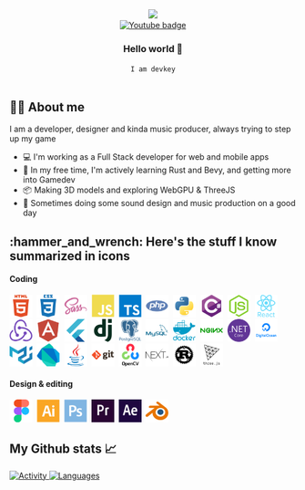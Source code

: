 <div id="header" align="center">
    <img src="https://github.com/Devkeystuff/devkey/blob/master/devkey-rotate.gif" width="200" />
    <div id="badges">
        <a href="https://www.youtube.com/channel/UCWDGpdPtIXArZZTJrSfXqmw">
            <img src="https://shields.io/badge/youtube-red?logo=youtube&logoColor=white&style=for-the-badge" alt="Youtube badge" />
        </a>
    </div>
    <h3>Hello world 👋</h3>
    <code>I am devkey</code>
    <br /> 
    <br /> 
<!--     <img src="https://media.giphy.com/media/Vbtc9VG51NtzT1Qnv1/giphy.gif" width="200" /> -->
</div>

<div>
    <h2>👨‍💻 About me</h2>
    <p>I am a developer, designer and kinda music producer, always trying to step up my game</p>
    <ul>
        <li>💻 I'm working as a Full Stack developer for web and mobile apps</li>
        <li>👾 In my free time, I'm actively learning Rust and Bevy, and getting more into Gamedev</li>
        <li>📦 Making 3D models and exploring WebGPU & ThreeJS</li>
        <li>🎵 Sometimes doing some sound design and music production on a good day</li>
    </ul>
</div>

<div id="icons">
    <h2>:hammer_and_wrench: Here's the stuff I know summarized in icons</h2>
    <h4>Coding</h4>
    <div>
        <img src="https://github.com/devicons/devicon/blob/master/icons/html5/html5-plain-wordmark.svg" title="HTML" width="40" height="40" alt="HTML"/>&nbsp; 
        <img src="https://github.com/devicons/devicon/blob/master/icons/css3/css3-plain-wordmark.svg" title="CSS" width="40" height="40" alt="CSS"/>&nbsp; 
        <img src="https://github.com/devicons/devicon/blob/master/icons/sass/sass-original.svg" title="Sass" width="40" height="40" alt="Sass"/>&nbsp; 
        <img src="https://github.com/devicons/devicon/blob/master/icons/javascript/javascript-plain.svg" title="Javascript" width="40" height="40" alt="Javascript"/>&nbsp; 
        <img src="https://github.com/devicons/devicon/blob/master/icons/typescript/typescript-original.svg" title="Typescript" width="40" height="40" alt="Typescript"/>&nbsp; 
        <img src="https://github.com/devicons/devicon/blob/master/icons/php/php-plain.svg" title="Php" width="40" height="40" alt="Php"/>&nbsp; 
        <img src="https://github.com/devicons/devicon/blob/master/icons/python/python-original.svg" title="Python" width="40" height="40" alt="Python"/>&nbsp; 
        <img src="https://github.com/devicons/devicon/blob/master/icons/csharp/csharp-original.svg" title="C#" width="40" height="40" alt="C#"/>&nbsp; 
        <img src="https://github.com/devicons/devicon/blob/master/icons/nodejs/nodejs-original.svg" title="Node" width="40" height="40" alt="Node"/>&nbsp; 
        <img src="https://github.com/devicons/devicon/blob/master/icons/react/react-original-wordmark.svg" title="React" width="40" height="40" alt="React"/>&nbsp; 
        <img src="https://github.com/devicons/devicon/blob/master/icons/redux/redux-original.svg" title="Redux" width="40" height="40" alt="Redux"/>&nbsp; 
        <img src="https://github.com/devicons/devicon/blob/master/icons/angularjs/angularjs-plain.svg" title="Angular" width="40" height="40" alt="Angular"/>&nbsp; 
        <img src="https://github.com/devicons/devicon/blob/master/icons/flutter/flutter-original.svg" title="Flutter" width="40" height="40" alt="Flutter"/>&nbsp; 
        <img src="https://github.com/devicons/devicon/blob/master/icons/django/django-plain.svg" title="Django" width="40" height="40" alt="Django"/>&nbsp; 
        <img src="https://github.com/devicons/devicon/blob/master/icons/postgresql/postgresql-plain-wordmark.svg" title="PostgreSQL" width="40" height="40" alt="PostgreSQL"/>&nbsp; 
        <img src="https://github.com/devicons/devicon/blob/master/icons/mysql/mysql-plain-wordmark.svg" title="MySQL" width="40" height="40" alt="MySQL"/>&nbsp; 
        <img src="https://github.com/devicons/devicon/blob/master/icons/docker/docker-plain-wordmark.svg" title="Docker" width="40" height="40" alt="Docker"/>&nbsp; 
        <img src="https://github.com/devicons/devicon/blob/master/icons/nginx/nginx-original.svg" title="Nginx" width="40" height="40" alt="Nginx"/>&nbsp; 
        <img src="https://github.com/devicons/devicon/blob/master/icons/dotnetcore/dotnetcore-original.svg" title=".NET Core" width="40" height="40" alt=".NET Core"/>&nbsp; 
        <img src="https://github.com/devicons/devicon/blob/master/icons/digitalocean/digitalocean-original-wordmark.svg" title="Digital Ocean" width="40" height="40" alt="Digital Ocean"/>&nbsp; 
        <img src="https://github.com/devicons/devicon/blob/master/icons/materialui/materialui-original.svg" title="Material UI" width="40" height="40" alt="Material UI"/>&nbsp; 
        <img src="https://github.com/devicons/devicon/blob/master/icons/dart/dart-original.svg" title="Dart" width="40" height="40" alt="Dart"/>&nbsp; 
        <img src="https://github.com/devicons/devicon/blob/master/icons/java/java-original.svg" title="Java" width="40" height="40" alt="Java"/>&nbsp; 
        <img src="https://github.com/devicons/devicon/blob/master/icons/git/git-original-wordmark.svg" title="Git" width="40" height="40" alt="Git"/>&nbsp; 
        <img src="https://github.com/devicons/devicon/blob/master/icons/opencv/opencv-original-wordmark.svg" title="OpenCV" width="40" height="40" alt="OpenCV"/>&nbsp; 
        <img src="https://github.com/devicons/devicon/blob/master/icons/nextjs/nextjs-original-wordmark.svg" title="NextJS" width="40" height="40" alt="NextJS"/>&nbsp; 
        <img src="https://github.com/devicons/devicon/blob/master/icons/rust/rust-plain.svg" title="Rust" width="40" height="40" alt="Rust"/>&nbsp; 
        <img src="https://github.com/devicons/devicon/blob/master/icons/threejs/threejs-original-wordmark.svg" title="ThreeJS" width="40" height="40" alt="ThreeJS"/>&nbsp; 
    </div>
    <h4>Design & editing</h4>
    <div>
        <img src="https://github.com/devicons/devicon/blob/master/icons/figma/figma-original.svg" title="Figma" width="40" height="40" alt="Figma"/>&nbsp; 
        <img src="https://github.com/devicons/devicon/blob/master/icons/illustrator/illustrator-plain.svg" title="Illustrator" width="40" height="40" alt="Illustrator"/>&nbsp; 
        <img src="https://github.com/devicons/devicon/blob/master/icons/photoshop/photoshop-plain.svg" title="Photoshop" width="40" height="40" alt="Photoshop"/>&nbsp; 
        <img src="https://github.com/devicons/devicon/blob/master/icons/premierepro/premierepro-plain.svg" title="Premiere Pro" width="40" height="40" alt="Premiere Pro"/>&nbsp; 
        <img src="https://github.com/devicons/devicon/blob/master/icons/aftereffects/aftereffects-plain.svg" title="After Effects" width="40" height="40" alt="After Effects"/>&nbsp; 
        <img src="https://github.com/devicons/devicon/blob/master/icons/blender/blender-original.svg" title="Blender" width="40" height="40" alt="Blender"/>&nbsp; 
    </div>
</div>


<div id="stats">
    <h2>My Github stats 📈</h2>
    <a href="https://git.io/streak-stats">
        <img src="https://github-readme-streak-stats.herokuapp.com?user=Devkeystuff&theme=dark&hide_border=true&date_format=M%20j%5B%2C%20Y%5D" alt="Activity" height="200"          />
    </a>
    <a href="https://github.com/anuraghazra/github-readme-stats">
        <img src="https://github-readme-stats.vercel.app/api/top-langs/?username=devkeystuff&layout=compact&theme=dark&hide_border=true" alt="Languages" height="200" />
    </a>
</div>
